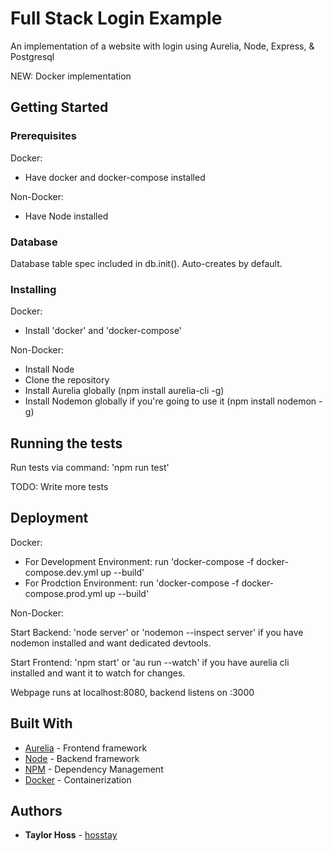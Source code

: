 # Full Stack Login Example

An implementation of a website with login using Aurelia, Node, Express, & Postgresql

NEW: Docker implementation

## Getting Started

### Prerequisites

Docker:

* Have docker and docker-compose installed

Non-Docker:

* Have Node installed

### Database

Database table spec included in db.init(). Auto-creates by default.

### Installing

Docker:
* Install 'docker' and 'docker-compose'

Non-Docker:

* Install Node
* Clone the repository
* Install Aurelia globally (npm install aurelia-cli -g)
* Install Nodemon globally if you're going to use it (npm install nodemon -g)

## Running the tests

Run tests via command: 'npm run test'

TODO: Write more tests

## Deployment

Docker:

* For Development Environment: run 'docker-compose -f docker-compose.dev.yml up --build'
* For Prodction Environment: run 'docker-compose -f docker-compose.prod.yml up --build'

Non-Docker:

Start Backend: 'node server' or 'nodemon --inspect server' if you have nodemon installed and want dedicated devtools.

Start Frontend: 'npm start' or 'au run --watch' if you have aurelia cli installed and want it to watch for changes.

Webpage runs at localhost:8080, backend listens on :3000

## Built With

* [Aurelia](https://aurelia.io/home) - Frontend framework
* [Node](https://nodejs.org/en/download/) - Backend framework
* [NPM](https://www.npmjs.com/) - Dependency Management
* [Docker](https://www.docker.com/) - Containerization

## Authors

* **Taylor Hoss** - [hosstay](https://github.com/hosstay)
